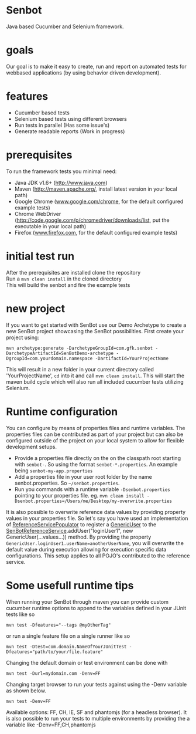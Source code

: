 Senbot
======

Java based Cucumber and Selenium framework.

goals
======
Our goal is to make it easy to create, run and report on automated tests for webbased applications (by using behavior driven development).

features
======
* Cucumber based tests
* Selenium based tests using different browsers
* Run tests in parallel (Has some issue's)
* Generate readable reports (Work in progress)

prerequisites
======
To run the framework tests you minimal need:
* Java JDK v1.6+ (http://www.java.com)
* Maven (http://maven.apache.org/, install latest version in your local path)
* Google Chrome (www.google.com/chrome, for the default configured example tests)
* Chrome WebDriver (http://code.google.com/p/chromedriver/downloads/list, put the executable in your local path)
* Firefox (www.firefox.com, for the default configured example tests)

initial test run
=======
After the prerequisites are installed clone the repository<br>
Run a ```mvn clean install``` in the cloned directory<br>
This will build the senbot and fire the example tests

new project
=======
If you want to get started with SenBot use our Demo Archetype to create a new SenBot project showcasing the SenBot possibilities. First create your project using:
```
mvn archetype:generate -DarchetypeGroupId=com.gfk.senbot -DarchetypeArtifactId=SenBotDemo-archetype -DgroupId=com.yourdomain.namespace -DartifactId=YourProjectName
```

This will result in a new folder in your current directory called 'YourProjectName', ```cd``` into it and call ```mvn clean install```. This will start the maven build cycle which will also run all included cucumber tests utilizing Selenium. 

Runtime configuration
=======
You can configure by means of properties files and runtime variables. The properties files can be contributed as part of your project but can also be configured outside of the project on your local system to 
allow for flexible development setups.

* Provide a properties file directly on the on the classpath root starting with ```senbot-```. So using the format ```senbot-*.properties```. An example being ```senbot-my-app.properties```
* Add a properties file in your user root folder by the name senbot.properties. So ```~/senbot.properties```.
* Run you commands with a runtime variable ```-Dsenbot.properties``` pointing to your properties file. eg.  ```mvn clean install -Dsenbot.properties=/Users/me/Desktop/my-overwrite.properties```

It is also possible to overwrite reference data values by providing property values in your properties file. So let's say you have used an implementation of [ReferenceServicePopulator](https://github.com/gfk-ba/senbot/blob/master/SenBotRunner/src/main/java/com/gfk/senbot/framework/data/ReferenceServicePopulator.java)
to register a [GenericUser](https://github.com/gfk-ba/senbot/blob/master/SenBotRunner/src/main/java/com/gfk/senbot/framework/data/GenericUser.java) to the [SenBotReferenceService](https://github.com/gfk-ba/senbot/blob/master/SenBotRunner/src/main/java/com/gfk/senbot/framework/data/SenBotReferenceService.java).addUser("loginUser1", new GenericUser(...values...)) method.
By providing the property ```GenericUser.loginUser1.userName=anotherUserName```, you will overwrite the default value during execution allowing for execution specific data configurations. This setup applies to all POJO's contributed to the reference service.


Some usefull runtime tips
=======
When running your SenBot through maven you can provide custom cucumber runtime options to append to the variables defined in your JUnit tests like so
```
mvn test -Dfeatures="--tags @myOtherTag"
```
or run a single feature file on a single runner like so
```
mvn test -Dtest=com.domain.NameOfYourJUnitTest -Dfeatures="path/to/your/file.feature"
```
Changing the default domain or test environment can be done with
```
mvn test -Durl=mydomain.com -Denv=FF
```
Changing target browser to run your tests against using the -Denv variable as shown below.
```
mvn test -Denv=FF
```
Available options: FF, CH, IE, SF and phantomjs (for a headless browser). It is also possible to run your tests to multiple environments by providing the a variable like -Denv=FF,CH,phantomjs